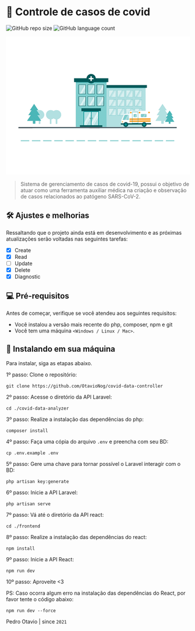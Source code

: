 # 📌 Controle de casos de covid

![GitHub repo size](https://img.shields.io/github/repo-size/OtavioNog/README-template?style=for-the-badge)
![GitHub language count](https://img.shields.io/github/languages/count/OtavioNog/README-template?style=for-the-badge)

<img src="frontend/public/Hospital.gif" alt="gif">

> Sistema de gerenciamento de casos de covid-19, possui o objetivo de atuar como uma ferramenta auxiliar médica na criação e observação de casos relacionados ao patógeno SARS-CoV-2.

## 🛠️ Ajustes e melhorias

Ressaltando que o projeto ainda está em desenvolvimento e as próximas atualizações serão voltadas nas seguintes tarefas:

- [x] Create
- [x] Read
- [ ] Update
- [x] Delete
- [x] Diagnostic

## 💻 Pré-requisitos

Antes de começar, verifique se você atendeu aos seguintes requisitos:

* Você instalou a versão mais recente do php, composer, npm e git
* Você tem uma máquina `<Windows / Linux / Mac>`.

## 🚀 Instalando em sua máquina

Para instalar, siga as etapas abaixo.

1º passo: Clone o repositório:
```
git clone https://github.com/OtavioNog/covid-data-controller
```

2º passo: Acesse o diretório da API Laravel:
```
cd ./covid-data-analyzer
```

3º passo: Realize a instalação das dependências do php:
```
composer install
```

4º passo: Faça uma cópia do arquivo `.env` e preencha com seu BD:
```
cp .env.example .env
```

5º passo: Gere uma chave para tornar possível o Laravel interagir com o BD:
```
php artisan key:generate
```

6º passo: Inicie a API Laravel:
```
php artisan serve
```

7º passo: Vá até o diretório da API react:
```
cd ./frontend
```

8º passo: Realize a instalação das dependências do react:
```
npm install
```

9º passo: Inicie a API React:
```
npm run dev
```

10º passo: Aproveite <3

PS: Caso ocorra algum erro na instalação das dependências do React, por favor tente o código abaixo:
```
npm run dev --force
```

Pedro Otavio | since `2021`
